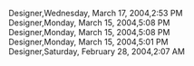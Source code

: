 ﻿Designer,Wednesday, March 17, 2004,2:53 PM  Designer,Monday, March 15, 2004,5:08 PM  Designer,Monday, March 15, 2004,5:08 PM  Designer,Monday, March 15, 2004,5:01 PM  Designer,Saturday, February 28, 2004,2:07 AM
